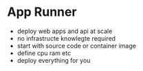# App Runner
- deploy web apps and api at scale
- no infrastructe knowlegte required
- start with source code or container image
- define cpu ram etc
- deploy everything for you